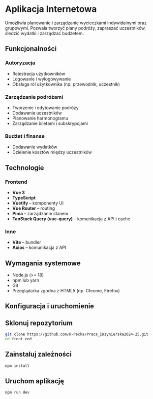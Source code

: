 # Aplikacja Internetowa

Umożliwia planowanie i zarządzanie wycieczkami indywidalnymi oraz grupowymi. Pozwala tworzyć plany podróży, zapraszać uczestników, śledzić wydatki i zarządzać budżetem.

## Funkcjonalności

### Autoryzacja
- Rejestracja użytkowników
- Logowanie i wylogowywanie
- Obsługa ról użytkownika (np. przewodnik, uczestnik)

### Zarządzanie podróżami
- Tworzenie i edytowanie podróży
- Dodawanie uczestników
- Planowanie harmonogramu
- Zarządzanie biletami i subskrypcjami

### Budżet i finanse
- Dodawanie wydatków
- Dzielenie kosztów między uczestników


## Technologie

### Frontend
- **Vue 3**
- **TypeScript**
- **Vuetify** – komponenty UI
- **Vue Router** – routing
- **Pinia** – zarządzanie stanem
- **TanStack Query (vue-query)** – komunikacja z API i cache

### Inne
- **Vite** – bundler
- **Axios** – komunikacja z API


## Wymagania systemowe

- Node.js (>= 18)
- npm lub yarn
- Git
- Przeglądarka zgodna z HTML5 (np. Chrome, Firefox)


## Konfiguracja i uruchomienie

## Sklonuj repozytorium

```bash
git clone https://github.com/K-Pecka/Praca_Inzynierska2024-25.git
cd front-end
```

## Zainstaluj zależności

```bash
npm install
```
## Uruchom aplikację

```bash
npm run dev
```
